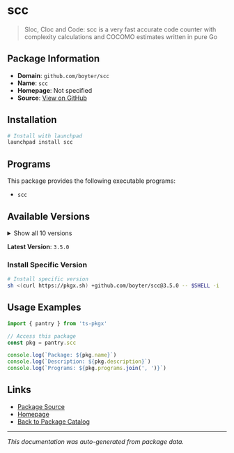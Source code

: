 # scc

> Sloc, Cloc and Code: scc is a very fast accurate code counter with complexity calculations and COCOMO estimates written in pure Go

## Package Information

- **Domain**: `github.com/boyter/scc`
- **Name**: `scc`
- **Homepage**: Not specified
- **Source**: [View on GitHub](https://github.com/pkgxdev/pantry/tree/main/projects/github.com/boyter/scc/package.yml)

## Installation

```bash
# Install with launchpad
launchpad install scc
```

## Programs

This package provides the following executable programs:

- `scc`

## Available Versions

<details>
<summary>Show all 10 versions</summary>

- `3.5.0`, `3.4.0`, `3.3.5`, `3.3.4`, `3.3.3`
- `3.3.2`, `3.3.1`, `3.3.0`, `3.2.0`, `3.1.0`

</details>

**Latest Version**: `3.5.0`

### Install Specific Version

```bash
# Install specific version
sh <(curl https://pkgx.sh) +github.com/boyter/scc@3.5.0 -- $SHELL -i
```

## Usage Examples

```typescript
import { pantry } from 'ts-pkgx'

// Access this package
const pkg = pantry.scc

console.log(`Package: ${pkg.name}`)
console.log(`Description: ${pkg.description}`)
console.log(`Programs: ${pkg.programs.join(', ')}`)
```

## Links

- [Package Source](https://github.com/pkgxdev/pantry/tree/main/projects/github.com/boyter/scc/package.yml)
- [Homepage](#)
- [Back to Package Catalog](../package-catalog.md)

---

*This documentation was auto-generated from package data.*
